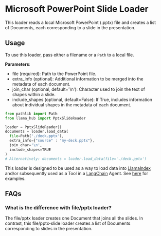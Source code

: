 # Microsoft PowerPoint Slide Loader

This loader reads a local Microsoft PowerPoint (.pptx) file and creates a list of Documents, each corresponding to a slide in the presentation.

## Usage

To use this loader, pass either a filename or a `Path` to a local file.

**Parameters:**

- file (required): Path to the PowerPoint file.
- extra_info (optional): Additional information to be merged into the metadata of each document.
- join_char (optional, default='\n'): Character used to join the text of shapes within a slide.
- include_shapes (optional, default=False): If True, includes information about individual shapes in the metadata of each document.

```python
from pathlib import Path
from llama_hub import PptxSlideReader

loader = PptxSlideReader()
documents = loader.load_data(
  file=Path('./deck.pptx'),
  extra_info={"source" : "my-deck.pptx"},
  join_char='\n',
  include_shapes=TRUE
)
# Alternatively: documents = loader.load_data(file='./deck.pptx')
```

This loader is designed to be used as a way to load data into [LlamaIndex](https://github.com/run-llama/llama_index/tree/main/llama_index) and/or subsequently used as a Tool in a [LangChain](https://github.com/langchain-ai/langchain) Agent. See [here](https://github.com/run-llama/llama-hub/tree/main/llama_hub) for examples.

## FAQs

### What is the difference with file/pptx loader?

The file/pptx loader creates one Document that joins all the slides. In contrast, this file/pptx-slide loader creates a list of Documents corresponding to slides in the presentation.
